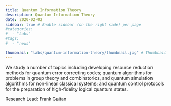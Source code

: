 ```yaml
---
title: Quantum Information Theory
description: Quantum Information Theory
date: 2020-02-02
sidebar: true # Enable sidebar (on the right side) per page
#categories:
#  - "Labs"
#tags:
#  - "news"

thumbnail: "labs/quantum-information-theory/thumbnail.jpg" # Thumbnail image
---
```

We study a number of topics including developing resource reduction methods for quantum error correcting codes; quantum algorithms for problems in group theory and combinatorics, and quantum simulation algorithms for non-linear classical systems; and quantum control protocols for the preparation of high-fidelity logical quantum states.

Research Lead: Frank Gaitan